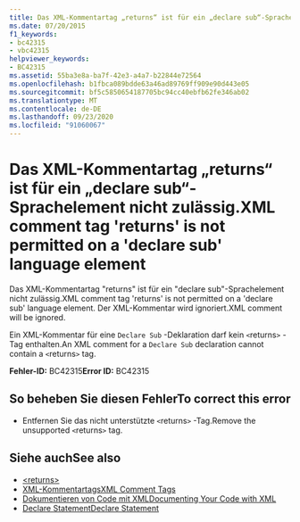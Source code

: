 ```yaml
---
title: Das XML-Kommentartag „returns“ ist für ein „declare sub“-Sprachelement nicht zulässig.
ms.date: 07/20/2015
f1_keywords:
- bc42315
- vbc42315
helpviewer_keywords:
- BC42315
ms.assetid: 55ba3e8a-ba7f-42e3-a4a7-b22844e72564
ms.openlocfilehash: b1fbca089bdde63a46ad89769ff909e90d443e05
ms.sourcegitcommit: bf5c5850654187705bc94cc40ebfb62fe346ab02
ms.translationtype: MT
ms.contentlocale: de-DE
ms.lasthandoff: 09/23/2020
ms.locfileid: "91060067"
---
```

# <a name="xml-comment-tag-returns-is-not-permitted-on-a-declare-sub-language-element"></a><span data-ttu-id="5caec-102">Das XML-Kommentartag „returns“ ist für ein „declare sub“-Sprachelement nicht zulässig.</span><span class="sxs-lookup"><span data-stu-id="5caec-102">XML comment tag 'returns' is not permitted on a 'declare sub' language element</span></span>

<span data-ttu-id="5caec-103">Das XML-Kommentartag "returns" ist für ein "declare sub"-Sprachelement nicht zulässig.</span><span class="sxs-lookup"><span data-stu-id="5caec-103">XML comment tag 'returns' is not permitted on a 'declare sub' language element.</span></span> <span data-ttu-id="5caec-104">Der XML-Kommentar wird ignoriert.</span><span class="sxs-lookup"><span data-stu-id="5caec-104">XML comment will be ignored.</span></span>  
  
 <span data-ttu-id="5caec-105">Ein XML-Kommentar für eine `Declare Sub` -Deklaration darf kein `<`returns`>` -Tag enthalten.</span><span class="sxs-lookup"><span data-stu-id="5caec-105">An XML comment for a `Declare Sub` declaration cannot contain a `<`returns`>` tag.</span></span>  
  
 <span data-ttu-id="5caec-106">**Fehler-ID:** BC42315</span><span class="sxs-lookup"><span data-stu-id="5caec-106">**Error ID:** BC42315</span></span>  
  
## <a name="to-correct-this-error"></a><span data-ttu-id="5caec-107">So beheben Sie diesen Fehler</span><span class="sxs-lookup"><span data-stu-id="5caec-107">To correct this error</span></span>  
  
- <span data-ttu-id="5caec-108">Entfernen Sie das nicht unterstützte `<`returns`>` -Tag.</span><span class="sxs-lookup"><span data-stu-id="5caec-108">Remove the unsupported `<`returns`>` tag.</span></span>  
  
## <a name="see-also"></a><span data-ttu-id="5caec-109">Siehe auch</span><span class="sxs-lookup"><span data-stu-id="5caec-109">See also</span></span>

- [\<returns>](../language-reference/xmldoc/returns.md)
- [<span data-ttu-id="5caec-110">XML-Kommentartags</span><span class="sxs-lookup"><span data-stu-id="5caec-110">XML Comment Tags</span></span>](../language-reference/xmldoc/index.md)
- [<span data-ttu-id="5caec-111">Dokumentieren von Code mit XML</span><span class="sxs-lookup"><span data-stu-id="5caec-111">Documenting Your Code with XML</span></span>](../programming-guide/program-structure/documenting-your-code-with-xml.md)
- [<span data-ttu-id="5caec-112">Declare Statement</span><span class="sxs-lookup"><span data-stu-id="5caec-112">Declare Statement</span></span>](../language-reference/statements/declare-statement.md)
